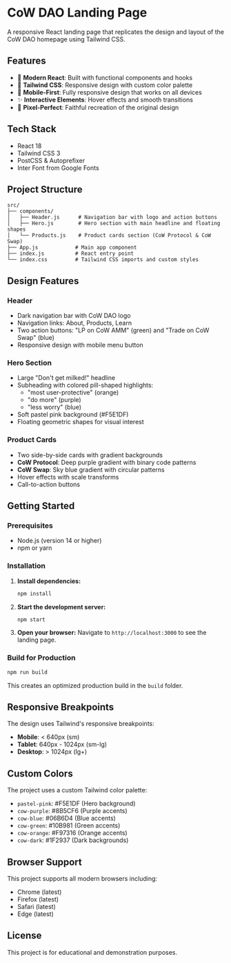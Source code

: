 # CoW DAO Landing Page

A responsive React landing page that replicates the design and layout of the CoW DAO homepage using Tailwind CSS.

## Features

- 🚀 **Modern React**: Built with functional components and hooks
- 🎨 **Tailwind CSS**: Responsive design with custom color palette
- 📱 **Mobile-First**: Fully responsive design that works on all devices
- ✨ **Interactive Elements**: Hover effects and smooth transitions
- 🎯 **Pixel-Perfect**: Faithful recreation of the original design

## Tech Stack

- React 18
- Tailwind CSS 3
- PostCSS & Autoprefixer
- Inter Font from Google Fonts

## Project Structure

```
src/
├── components/
│   ├── Header.js      # Navigation bar with logo and action buttons
│   ├── Hero.js        # Hero section with main headline and floating shapes
│   └── Products.js    # Product cards section (CoW Protocol & CoW Swap)
├── App.js            # Main app component
├── index.js          # React entry point
└── index.css         # Tailwind CSS imports and custom styles
```

## Design Features

### Header
- Dark navigation bar with CoW DAO logo
- Navigation links: About, Products, Learn
- Two action buttons: "LP on CoW AMM" (green) and "Trade on CoW Swap" (blue)
- Responsive design with mobile menu button

### Hero Section
- Large "Don't get milked!" headline
- Subheading with colored pill-shaped highlights:
  - "most user-protective" (orange)
  - "do more" (purple)
  - "less worry" (blue)
- Soft pastel pink background (#F5E1DF)
- Floating geometric shapes for visual interest

### Product Cards
- Two side-by-side cards with gradient backgrounds
- **CoW Protocol**: Deep purple gradient with binary code patterns
- **CoW Swap**: Sky blue gradient with circular patterns
- Hover effects with scale transforms
- Call-to-action buttons

## Getting Started

### Prerequisites
- Node.js (version 14 or higher)
- npm or yarn

### Installation

1. **Install dependencies:**
   ```bash
   npm install
   ```

2. **Start the development server:**
   ```bash
   npm start
   ```

3. **Open your browser:**
   Navigate to `http://localhost:3000` to see the landing page.

### Build for Production

```bash
npm run build
```

This creates an optimized production build in the `build` folder.

## Responsive Breakpoints

The design uses Tailwind's responsive breakpoints:
- **Mobile**: < 640px (sm)
- **Tablet**: 640px - 1024px (sm-lg)
- **Desktop**: > 1024px (lg+)

## Custom Colors

The project uses a custom Tailwind color palette:
- `pastel-pink`: #F5E1DF (Hero background)
- `cow-purple`: #8B5CF6 (Purple accents)
- `cow-blue`: #06B6D4 (Blue accents)
- `cow-green`: #10B981 (Green accents)
- `cow-orange`: #F97316 (Orange accents)
- `cow-dark`: #1F2937 (Dark backgrounds)

## Browser Support

This project supports all modern browsers including:
- Chrome (latest)
- Firefox (latest)
- Safari (latest)
- Edge (latest)

## License

This project is for educational and demonstration purposes.
#
